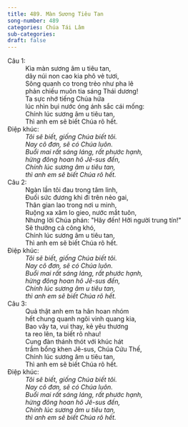 ```yaml
---
title: 489. Màn Sương Tiêu Tan
song-number: 489
categories: Chúa Tái Lâm
sub-categories: 
draft: false
---
```

<dl><dt>Câu 1:</dt><dd data-verse="1">Kìa màn sương âm u tiêu tan, <br/>dãy núi non cao kia phô vẻ tươi, <br/>Sông quanh co trong trẻo như pha lê <br/>phản chiếu muôn tia sáng Thái dương! <br/>Ta sực nhớ tiếng Chúa hứa <br/>lúc nhìn bụi nước óng ánh sắc cái mống: <br/>Chính lúc sương âm u tiêu tan, <br/>Thì anh em sẽ biết Chúa rõ hết. </dd><dt>Điệp khúc:</dt><dd data-chorus="1"><em>Tôi sẽ biết, giống Chúa biết tôi. <br/>Nay cô đơn, sẽ có Chúa luôn. <br/>Buổi mai rất sáng láng, rất phước hạnh, <br/>hừng đông hoan hô Jê-sus đến, <br/>Chính lúc sương âm u tiêu tan, <br/>thì anh em sẽ biết Chúa rõ hết. </em></dd><dt>Câu 2:</dt><dd data-verse="2">Ngàn lần tôi đau trong tâm linh, <br/>Đuối sức đương khi đi trên nẻo gai, <br/>Thân gian lao trong nơi u minh, <br/>Ruộng xa xăm lo gieo, nước mắt tuôn, <br/>Nhưng lời Chúa phán: "Hãy đến! Hỡi người trung tín!" <br/>Sẽ thưởng cả công khó, <br/>Chính lúc sương âm u tiêu tan, <br/>Thì anh em sẽ biết Chúa rõ hết. </dd><dt>Điệp khúc:</dt><dd data-chorus="1"><em>Tôi sẽ biết, giống Chúa biết tôi. <br/>Nay cô đơn, sẽ có Chúa luôn. <br/>Buổi mai rất sáng láng, rất phước hạnh, <br/>hừng đông hoan hô Jê-sus đến, <br/>Chính lúc sương âm u tiêu tan, <br/>thì anh em sẽ biết Chúa rõ hết. </em></dd><dt>Câu 3:</dt><dd data-verse="3">Quả thật anh em ta hân hoan nhóm <br/>hết chung quanh ngôi vinh quang kia, <br/>Bao vây ta, vui thay, kẻ yêu thương <br/>ta reo lên, ta biết rõ nhau! <br/>Cung đàn thánh thót với khúc hát <br/>trầm bổng khen Jê-sus, Chúa Cứu Thế, <br/>Chính lúc sương âm u tiêu tan, <br/>Thì anh em sẽ biết Chúa rõ hết. </dd><dt>Điệp khúc:</dt><dd data-chorus="1"><em>Tôi sẽ biết, giống Chúa biết tôi. <br/>Nay cô đơn, sẽ có Chúa luôn. <br/>Buổi mai rất sáng láng, rất phước hạnh, <br/>hừng đông hoan hô Jê-sus đến, <br/>Chính lúc sương âm u tiêu tan, <br/>thì anh em sẽ biết Chúa rõ hết. </em></dd></dl>